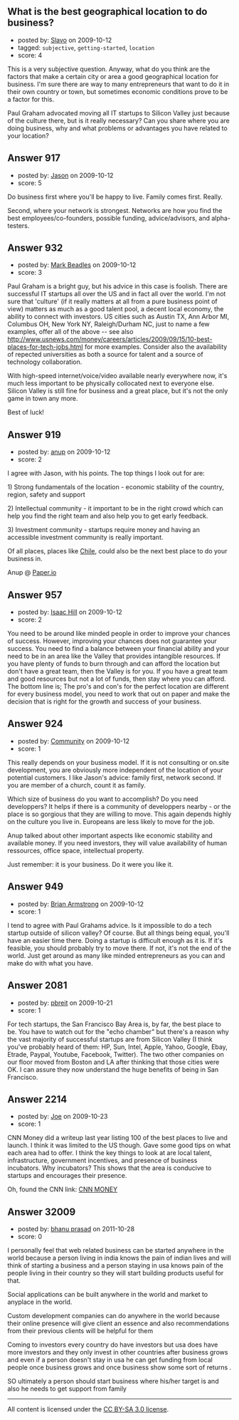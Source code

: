 ## What is the best geographical location to do business?

- posted by: [Slavo](https://stackexchange.com/users/-1/530-slavo) on 2009-10-12
- tagged: `subjective`, `getting-started`, `location`
- score: 4

This is a very subjective question. Anyway, what do you think are the factors that make a certain city or area a good geographical location for business. I'm sure there are way to many entrepreneurs that want to do it in their own country or town, but sometimes economic conditions prove to be a factor for this.

Paul Graham advocated moving all IT startups to Silicon Valley just because of the culture there, but is it really necessary? Can you share where you are doing business, why and what problems or advantages you have related to your location?


## Answer 917

- posted by: [Jason](https://stackexchange.com/users/-1/2-jason) on 2009-10-12
- score: 5

Do business first where you'll be happy to live.  Family comes first.  Really.

Second, where your network is strongest.  Networks are how you find the best employees/co-founders, possible funding, advice/advisors, and alpha-testers.


## Answer 932

- posted by: [Mark Beadles](https://stackexchange.com/users/-1/296-mark-beadles) on 2009-10-12
- score: 3

Paul Graham is a bright guy, but his advice in this case is foolish. There are successful IT startups all over the US and in fact all over the world. I'm not sure that 'culture' (if it really matters at all from a pure business point of view) matters as much as a good talent pool, a decent local economy, the ability to connect with investors. US cities such as Austin TX, Ann Arbor MI, Columbus OH, New York NY, Raleigh/Durham NC, just to name a few examples, offer all of the above -- see also http://www.usnews.com/money/careers/articles/2009/09/15/10-best-places-for-tech-jobs.html for more examples. Consider also the availability of repected universities as both a source for talent and a source of technology collaboration.

With high-speed internet/voice/video available nearly everywhere now, it's much less important to be physically collocated next to everyone else. Silicon Valley is still fine for business and a great place, but it's not the only game in town any more.

Best of luck!


## Answer 919

- posted by: [anup](https://stackexchange.com/users/-1/475-anup) on 2009-10-12
- score: 2

<p>I agree with Jason, with his points. The top things I look out for are:</p>

<p>1) Strong fundamentals of the location - economic stability of the country, region, safety and support</p>

<p>2) Intellectual community - it important to be in the right crowd which can help you find the right team and also help you to get early feedback.</p>

<p>3) Investment community - startups require money and having an accessible investment community is really important.</p>

<p>Of all places, places like <a href="http://www.techcrunch.com/2009/10/10/chile-wants-your-poor-your-huddled-masses-your-tech-entrepreneurs/" rel="nofollow">Chile</a>, could also be the next best place to do your business in.</p>

<p>Anup @ <a href="http://paper.io" rel="nofollow">Paper.io</a></p>



## Answer 957

- posted by: [Isaac Hill](https://stackexchange.com/users/-1/561-isaac-hill) on 2009-10-12
- score: 2

You need to be around like minded people in order to improve your chances of success. However, improving your chances does not guarantee your success. You need to find a balance between your financial ability and your need to be in an area like the Valley that provides intangible resources. If you have plenty of funds to burn through and can afford the location but don't have a great team, then the Valley is for you. If you have a great team and good resources but not a lot of funds, then stay where you can afford. The bottom line is; The pro's and con's for the perfect location are different for every business model, you need to work that out on paper and make the decision that is right for the growth and success of your business.


## Answer 924

- posted by: [Community](https://stackexchange.com/users/-1/-1-community) on 2009-10-12
- score: 1

This really depends on your business model. If it is not consulting or on.site development, you are obviously more independent of the location of your potential customers. I like Jason's advice: family first, network second. If you are member of a church, count it as family.

Which size of business do you want to accomplish? Do you need developpers? It helps if there is a community of developpers nearby - or the place is so gorgious that they are willing to move. This again depends highly on the culture you live in. Europeans are less likely to move for the job.

Anup talked about other important aspects like economic stability and available money. If you need investors, they will value availability of human ressources, office space, intellectual property.

Just remember: it is your business. Do it were you like it.


## Answer 949

- posted by: [Brian Armstrong](https://stackexchange.com/users/-1/332-brian-armstrong) on 2009-10-12
- score: 1

I tend to agree with Paul Grahams advice.  Is it impossible to do a tech startup outside of silicon valley?  Of course.  But all things being equal, you'll have an easier time there.  Doing a startup is difficult enough as it is.  If it's feasible, you should probably try to move there.  If not, it's not the end of the world.  Just get around as many like minded entrepreneurs as you can and make do with what you have.


## Answer 2081

- posted by: [pbreit](https://stackexchange.com/users/-1/239-pbreit) on 2009-10-21
- score: 1

For tech startups, the San Francisco Bay Area is, by far, the best place to be. You have to watch out for the "echo chamber" but there's a reason why the vast majority of successful startups are from Silicon Valley (I think you've probably heard of them: HP, Sun, Intel, Apple, Yahoo, Google, Ebay, Etrade, Paypal, Youtube, Facebook, Twitter). The two other companies on our floor moved from Boston and LA after thinking that those cities were OK. I can assure they now understand the huge benefits of being in San Francisco.


## Answer 2214

- posted by: [Joe](https://stackexchange.com/users/-1/1081-joe) on 2009-10-23
- score: 1

CNN Money did a writeup last year listing 100 of the best places to live and launch.  I think it was limited to the US  though.  Gave some good tips on what each area had to offer.  I think the key things to look at are local talent, infrastructure, government incentives, and presence of business incubators.  Why incubators?  This shows that the area is conducive to startups and encourages their presence.  

Oh, found  the CNN link:
<a href="http://money.cnn.com/galleries/2008/fsb/0803/gallery.best_places_to_launch.fsb/index.html">CNN MONEY</a>


## Answer 32009

- posted by: [bhanu prasad](https://stackexchange.com/users/-1/7050-bhanu-prasad) on 2011-10-28
- score: 0

I personally feel that web related business can be started anywhere in the world because a person living in india knows the pain of indian lives and will think of starting a business and a person staying in usa knows pain of the people living in their country  so they will start building products useful for that.

Social applications can be built anywhere in the world and market to anyplace in the world.

Custom development companies can do anywhere in the world because their online presence will give client an essence and also recommendations from their previous clients will be helpful for them

Coming to investors every country do have investors but usa does have more investors and they only invest in other countries after business grows and even if a person doesn't stay in usa he can get funding from local people once business grows and once business show some sort of returns .

SO ultimately a person should start business where his/her target is and also he needs to get support from family




---

All content is licensed under the [CC BY-SA 3.0 license](https://creativecommons.org/licenses/by-sa/3.0/).
